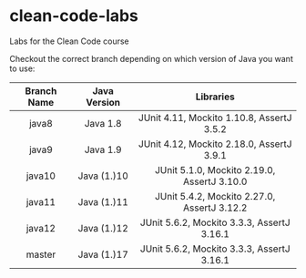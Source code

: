 # clean-code-labs
Labs for the Clean Code course

Checkout the correct branch depending on which version of Java you want to use:

Branch Name     |       Java Version    | Libraries
:--------------:|:---------------------:|:------------------------------------------------------:
java8           |   Java 1.8            |   JUnit 4.11, Mockito 1.10.8, AssertJ 3.5.2
java9           |   Java 1.9            |   JUnit 4.12, Mockito 2.18.0, AssertJ 3.9.1
java10          |   Java (1.)10         |   JUnit 5.1.0,  Mockito 2.19.0, AssertJ 3.10.0
java11          |   Java (1.)11         |   JUnit 5.4.2,  Mockito 2.27.0, AssertJ 3.12.2
java12          |   Java (1.)12         |   JUnit 5.6.2,  Mockito 3.3.3, AssertJ 3.16.1
master          |   Java (1.)17         |   JUnit 5.6.2,  Mockito 3.3.3, AssertJ 3.16.1
